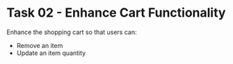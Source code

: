 # Task 02 - Enhance Cart Functionality

Enhance the shopping cart so that users can:

- Remove an item
- Update an item quantity
